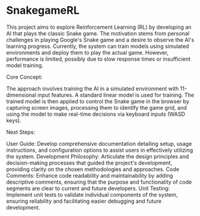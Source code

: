 # SnakegameRL

​This project aims to explore Reinforcement Learning (RL) by developing an AI that plays the classic Snake game. The motivation stems from personal challenges in playing Google's Snake game and a desire to observe the AI's learning progress. Currently, the system can train models using simulated environments and deploy them to play the actual game. However, performance is limited, possibly due to slow response times or insufficient model training.​

Core Concept:

The approach involves training the AI in a simulated environment with 11-dimensional input features. A standard linear model is used for training. The trained model is then applied to control the Snake game in the browser by capturing screen images, processing them to identify the game grid, and using the model to make real-time decisions via keyboard inputs (WASD keys).​

Next Steps:

User Guide: Develop comprehensive documentation detailing setup, usage instructions, and configuration options to assist users in effectively utilizing the system.​
Development Philosophy: Articulate the design principles and decision-making processes that guided the project's development, providing clarity on the chosen methodologies and approaches.
Code Comments: Enhance code readability and maintainability by adding descriptive comments, ensuring that the purpose and functionality of code segments are clear to current and future developers.​
Unit Testing: Implement unit tests to validate individual components of the system, ensuring reliability and facilitating easier debugging and future development.